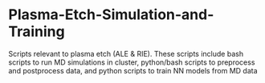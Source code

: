 # Plasma-Etch-Simulation-and-Training
Scripts relevant to plasma etch (ALE &amp; RIE). These scripts include bash scripts to run MD simulations in cluster, python/bash scripts to preprocess and postprocess data, and python scripts to train NN models from MD data
